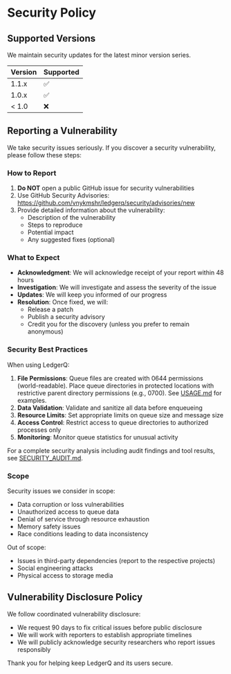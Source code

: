 # Security Policy

## Supported Versions

We maintain security updates for the latest minor version series.

| Version | Supported          |
| ------- | ------------------ |
| 1.1.x   | :white_check_mark: |
| 1.0.x   | :white_check_mark: |
| < 1.0   | :x:                |

## Reporting a Vulnerability

We take security issues seriously. If you discover a security vulnerability, please follow these steps:

### How to Report

1. **Do NOT** open a public GitHub issue for security vulnerabilities
2. Use GitHub Security Advisories: https://github.com/vnykmshr/ledgerq/security/advisories/new
3. Provide detailed information about the vulnerability:
   - Description of the vulnerability
   - Steps to reproduce
   - Potential impact
   - Any suggested fixes (optional)

### What to Expect

- **Acknowledgment**: We will acknowledge receipt of your report within 48 hours
- **Investigation**: We will investigate and assess the severity of the issue
- **Updates**: We will keep you informed of our progress
- **Resolution**: Once fixed, we will:
  - Release a patch
  - Publish a security advisory
  - Credit you for the discovery (unless you prefer to remain anonymous)

### Security Best Practices

When using LedgerQ:

1. **File Permissions**: Queue files are created with 0644 permissions (world-readable). Place queue directories in protected locations with restrictive parent directory permissions (e.g., 0700). See [USAGE.md](docs/USAGE.md#security) for examples.
2. **Data Validation**: Validate and sanitize all data before enqueueing
3. **Resource Limits**: Set appropriate limits on queue size and message size
4. **Access Control**: Restrict access to queue directories to authorized processes only
5. **Monitoring**: Monitor queue statistics for unusual activity

For a complete security analysis including audit findings and tool results, see [SECURITY_AUDIT.md](docs/SECURITY_AUDIT.md).

### Scope

Security issues we consider in scope:
- Data corruption or loss vulnerabilities
- Unauthorized access to queue data
- Denial of service through resource exhaustion
- Memory safety issues
- Race conditions leading to data inconsistency

Out of scope:
- Issues in third-party dependencies (report to the respective projects)
- Social engineering attacks
- Physical access to storage media

## Vulnerability Disclosure Policy

We follow coordinated vulnerability disclosure:
- We request 90 days to fix critical issues before public disclosure
- We will work with reporters to establish appropriate timelines
- We will publicly acknowledge security researchers who report issues responsibly

Thank you for helping keep LedgerQ and its users secure.
